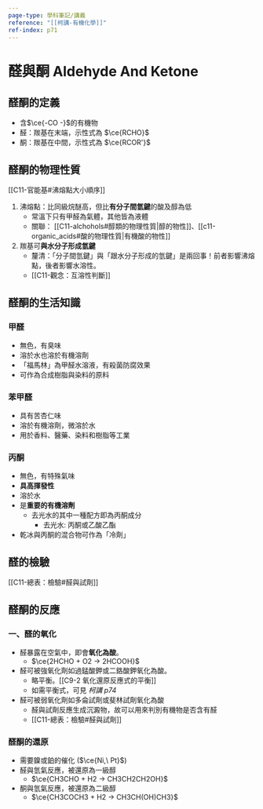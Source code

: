 ```yaml
---
page-type: 學科筆記/講義
reference: "[[柯講-有機化學]]"
ref-index: p71
---
```

# 醛與酮 Aldehyde And Ketone
## 醛酮的定義
- 含$\ce{-CO -}$的有機物
- 醛：羰基在末端，示性式為 $\ce{RCHO}$
- 酮：羰基在中間，示性式為 $\ce{RCOR'}$

## 醛酮的物理性質
[[C11-官能基#沸熔點大小順序]]
1. 沸熔點：比同級烷醚高，但比**有分子間氫鍵**的酸及醇為低
	- 常溫下只有甲醛為氣體，其他皆為液體
	- 關聯： [[C11-alchohols#醇類的物理性質|醇的物性]]、[[c11-organic_acids#酸的物理性質|有機酸的物性]]
2. 羰基可**與水分子形成氫鍵**
	- 釐清：「分子間氫鍵」與「跟水分子形成的氫鍵」是兩回事！前者影響沸熔點，後者影響水溶性。
	- [[C11-觀念：互溶性判斷]]

## 醛酮的生活知識
### 甲醛
- 無色，有臭味
- 溶於水也溶於有機溶劑
- 「福馬林」為甲醛水溶液，有殺菌防腐效果
- 可作為合成樹脂與染料的原料
### 苯甲醛
- 具有苦杏仁味
- 溶於有機溶劑，微溶於水
- 用於香料、醫藥、染料和樹脂等工業
### 丙酮
- 無色，有特殊氣味
- **具高揮發性**
- 溶於水
- 是**重要的有機溶劑**
	- 去光水的其中一種配方即為丙酮成分
		- 去光水: 丙酮或乙酸乙酯
- 乾冰與丙酮的混合物可作為「冷劑」

## 醛的檢驗
[[C11-總表：檢驗#醛與試劑]]

## 醛酮的反應
### 一、醛的氧化
- 醛暴露在空氣中，即會**氧化為酸**。
	- $\ce{2HCHO + O2 -> 2HCOOH}$
- 醛可被強氧化劑如過錳酸鉀或二鉻酸鉀氧化為酸。
	- 略平衡。[[C9-2 氧化還原反應式的平衡]]
	- 如需平衡式，可見 *柯講 p74*
- 醛可被弱氧化劑如多侖試劑或斐林試劑氧化為酸
	- 醛與試劑反應生成沉澱物，故可以用來判別有機物是否含有醛
	- [[C11-總表：檢驗#醛與試劑]]

### 醛酮的還原
- 需要鎳或鉑的催化 ($\ce{Ni,\ Pt}$)
- 醛與氫氣反應，被還原為一級醇
	- $\ce{CH3CHO + H2 -> CH3CH2CH2OH}$
- 酮與氫氣反應，被還原為二級醇
	- $\ce{CH3COCH3 + H2 -> CH3CH(OH)CH3}$